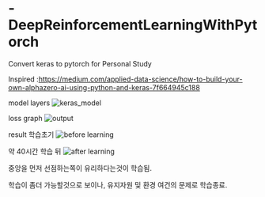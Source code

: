 # -DeepReinforcementLearningWithPytorch
Convert keras to pytorch for Personal Study

Inspired :https://medium.com/applied-data-science/how-to-build-your-own-alphazero-ai-using-python-and-keras-7f664945c188

model layers
![keras_model](https://user-images.githubusercontent.com/59239082/162997653-c3a17ddc-1c2a-4c9f-9ca1-118de9ef40ad.png)


loss graph
![output](https://user-images.githubusercontent.com/59239082/162997545-770eed45-c867-4271-b576-8242bb333c34.png)


result
학습초기
![before learning](https://user-images.githubusercontent.com/59239082/162998613-7d489ab2-7c3b-43fa-a0d0-beab7ad0525d.jpg)

약 40시간 학습 뒤
![after learning](https://user-images.githubusercontent.com/59239082/162998683-c8a205e4-38d8-4980-9437-72e46611aeb3.jpg)

중앙을 먼저 선점하는쪽이 유리하다는것이 학습됨.


학습이 좀더 가능할것으로 보이나, 유지자원 및 환경 여건의 문제로 학습종료.
